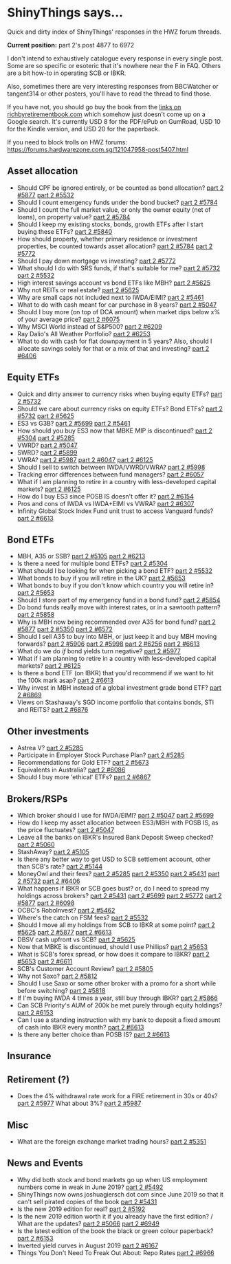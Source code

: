 # ShinyThings says...

Quick and dirty index of ShinyThings' responses in the HWZ forum threads.

**Current position:** part 2's post 4877 to 6972

I don't intend to exhaustively catalogue every response in every single post.
Some are so specific or esoteric that it's nowhere near the F in FAQ.
Others are a bit how-to in operating SCB or IBKR.

Also, sometimes there are very interesting responses from BBCWatcher or tangent314 or other posters, you'll have to read the thread to find those.

If you have not, you should go buy the book from the [links on richbyretirementbook.com](http://richbyretirementbook.com/) which somehow just doesn't come up on a Google search.
It's currently USD 8 for the PDF/ePub on GumRoad, USD 10 for the Kindle version, and USD 20 for the paperback.

If you need to block trolls on HWZ forums: https://forums.hardwarezone.com.sg/121047958-post5407.html

## Asset allocation
* Should CPF be ignored entirely, or be counted as bond allocation? [part 2 #5877](https://forums.hardwarezone.com.sg/121825374-post5877.html) [part 2 #5532](https://forums.hardwarezone.com.sg/121225816-post5532.html)
* Should I count emergency funds under the bond bucket? [part 2 #5784](https://forums.hardwarezone.com.sg/121605811-post5784.html)
* Should I count the full market value, or only the owner equity (net of loans), on property value? [part 2 #5784](https://forums.hardwarezone.com.sg/121605811-post5784.html)
* Should I keep my existing stocks, bonds, growth ETFs after I start buying these ETFs? [part 2 #5840](https://forums.hardwarezone.com.sg/121728177-post5840.html)
* How should property, whether primary residence or investment properties, be counted towards asset allocation? [part 2 #5784](https://forums.hardwarezone.com.sg/121605811-post5784.html) [part 2 #5772](https://forums.hardwarezone.com.sg/121589801-post5772.html)
* Should I pay down mortgage vs investing? [part 2 #5772](https://forums.hardwarezone.com.sg/121589801-post5772.html)
* What should I do with SRS funds, if that's suitable for me? [part 2 #5732](https://forums.hardwarezone.com.sg/121512062-post5732.html) [part 2 #5532](https://forums.hardwarezone.com.sg/121225816-post5532.html)
* High interest savings account vs bond ETFs like MBH? [part 2 #5625](https://forums.hardwarezone.com.sg/121353556-post5625.html)
* Why not REITs or real estate? [part 2 #5625](https://forums.hardwarezone.com.sg/121353556-post5625.html)
* Why are small caps not included next to IWDA/EIMI? [part 2 #5461](https://forums.hardwarezone.com.sg/121149256-post5461.html)
* What to do with cash meant for car purchase in 8 years? [part 2 #5047](https://forums.hardwarezone.com.sg/120651459-post5047.html)
* Should I buy more (on top of DCA amount) when market dips below x% of your average price? [part 2 #6075](https://forums.hardwarezone.com.sg/122116245-post6075.html)
* Why MSCI World instead of S&P500? [part 2 #6209](https://forums.hardwarezone.com.sg/122247478-post6209.html)
* Ray Dalio's All Weather Portfolio? [part 2 #6253](https://forums.hardwarezone.com.sg/122264800-post6253.html)
* What to do with cash for flat downpayment in 5 years? Also, should I allocate savings solely for that or a mix of that and investing? [part 2 #6406](https://forums.hardwarezone.com.sg/122333002-post6406.html)

## Equity ETFs
* Quick and dirty answer to currency risks when buying equity ETFs? [part 2 #5732](https://forums.hardwarezone.com.sg/121512062-post5732.html)
* Should we care about currency risks on equity ETFs? Bond ETFs? [part 2 #5732](https://forums.hardwarezone.com.sg/121512062-post5732.html) [part 2 #5625](https://forums.hardwarezone.com.sg/121353556-post5625.html)
* ES3 vs G3B? [part 2 #5699](https://forums.hardwarezone.com.sg/121481705-post5699.html) [part 2 #5461](https://forums.hardwarezone.com.sg/121149256-post5461.html)
* How should you buy ES3 now that MBKE MIP is discontinued? [part 2 #5304](https://forums.hardwarezone.com.sg/120960926-post5304.html) [part 2 #5285](https://forums.hardwarezone.com.sg/120938999-post5285.html)
* VWRD? [part 2 #5047](https://forums.hardwarezone.com.sg/120651459-post5047.html)
* SWRD? [part 2 #5899](https://forums.hardwarezone.com.sg/121873100-post5899.html)
* VWRA? [part 2 #5987](https://forums.hardwarezone.com.sg/122016879-post5987.html) [part 2 #6047](https://forums.hardwarezone.com.sg/122088108-post6047.html) [part 2 #6125](https://forums.hardwarezone.com.sg/122179239-post6125.html)
* Should I sell to switch between IWDA/VWRD/VWRA? [part 2 #5998](https://forums.hardwarezone.com.sg/122035216-post5998.html)
* Tracking error differences between fund managers? [part 2 #6057](https://forums.hardwarezone.com.sg/122100100-post6057.html)
* What if I am planning to retire in a country with less-developed capital markets? [part 2 #6125](https://forums.hardwarezone.com.sg/122179239-post6125.html)
* How do I buy ES3 since POSB IS doesn't offer it? [part 2 #6154](https://forums.hardwarezone.com.sg/122212184-post6154.html)
* Pros and cons of IWDA vs IWDA+EIMI vs VWRA? [part 2 #6307](https://forums.hardwarezone.com.sg/122300254-post6307.html)
* Infinity Global Stock Index Fund unit trust to access Vanguard funds? [part 2 #6613](https://forums.hardwarezone.com.sg/122425272-post6613.html)

## Bond ETFs
* MBH, A35 or SSB? [part 2 #5105](https://forums.hardwarezone.com.sg/120721953-post5105.html) [part 2 #6213](https://forums.hardwarezone.com.sg/122247671-post6213.html)
* Is there a need for multiple bond ETFs? [part 2 #5304](https://forums.hardwarezone.com.sg/120960926-post5304.html)
* What should I be looking for when picking a bond ETF? [part 2 #5532](https://forums.hardwarezone.com.sg/121225816-post5532.html)
* What bonds to buy if you will retire in the UK? [part 2 #5653](https://forums.hardwarezone.com.sg/121424381-post5653.html)
* What bonds to buy if you don't know which country you will retire in? [part 2 #5653](https://forums.hardwarezone.com.sg/121424381-post5653.html)
* Should I store part of my emergency fund in a bond fund? [part 2 #5854](https://forums.hardwarezone.com.sg/121759850-post5854.html)
* Do bond funds really move with interest rates, or in a sawtooth pattern? [part 2 #5858](https://forums.hardwarezone.com.sg/121776671-post5858.html)
* Why is MBH now being recommended over A35 for bond fund? [part 2 #5877](https://forums.hardwarezone.com.sg/121825374-post5877.html) [part 2 #5350](https://forums.hardwarezone.com.sg/121023680-post5350.html) [part 2 #6572](https://forums.hardwarezone.com.sg/122392637-post6572.html)
* Should I sell A35 to buy into MBH, or just keep it and buy MBH moving forwards? [part 2 #5906](https://forums.hardwarezone.com.sg/121889467-post5906.html) [part 2 #5998](https://forums.hardwarezone.com.sg/122035216-post5998.html) [part 2 #6256](https://forums.hardwarezone.com.sg/122265738-post6256.html) [part 2 #6613](https://forums.hardwarezone.com.sg/122425272-post6613.html)
* What do we do _if_ bond yields turn negative? [part 2 #5977](https://forums.hardwarezone.com.sg/122002464-post5977.html)
* What if I am planning to retire in a country with less-developed capital markets? [part 2 #6125](https://forums.hardwarezone.com.sg/122179239-post6125.html)
* Is there a bond ETF (on IBKR) that you'd recommend if we want to hit the 100k mark asap? [part 2 #6613](https://forums.hardwarezone.com.sg/122425272-post6613.html)
* Why invest in MBH instead of a global investment grade bond ETF? [part 2 #6869](https://forums.hardwarezone.com.sg/122682711-post6869.html)
* Views on Stashaway's SGD income portfolio that contains bonds, STI and REITS? [part 2 #6876](https://forums.hardwarezone.com.sg/122697603-post6876.html)

## Other investments
* Astrea V? [part 2 #5285](https://forums.hardwarezone.com.sg/120938999-post5285.html)
* Participate in Employer Stock Purchase Plan? [part 2 #5285](https://forums.hardwarezone.com.sg/120938999-post5285.html)
* Recommendations for Gold ETF? [part 2 #5673](https://forums.hardwarezone.com.sg/121452484-post5673.html)
* Equivalents in Australia? [part 2 #6086](https://forums.hardwarezone.com.sg/122132169-post6086.html)
* Should I buy more 'ethical' ETFs? [part 2 #6867](https://forums.hardwarezone.com.sg/122681248-post6867.html)

## Brokers/RSPs
* Which broker should I use for IWDA/EIMI? [part 2 #5047](https://forums.hardwarezone.com.sg/120651459-post5047.html) [part 2 #5699](https://forums.hardwarezone.com.sg/121481705-post5699.html)
* How do I keep my asset allocation between ES3/MBH with POSB IS, as the price fluctuates? [part 2 #5047](https://forums.hardwarezone.com.sg/120651459-post5047.html)
* Leave all the banks on IBKR's Insured Bank Deposit Sweep checked? [part 2 #5060](https://forums.hardwarezone.com.sg/120669790-post5060.html)
* StashAway? [part 2 #5105](https://forums.hardwarezone.com.sg/120721953-post5105.html)
* Is there any better way to get USD to SCB settlement account, other than SCB's rate? [part 2 #5144](https://forums.hardwarezone.com.sg/120752842-post5144.html)
* MoneyOwl and their fees? [part 2 #5285](https://forums.hardwarezone.com.sg/120938999-post5285.html) [part 2 #5350](https://forums.hardwarezone.com.sg/121023680-post5350.html) [part 2 #5431](https://forums.hardwarezone.com.sg/121088669-post5431.html) [part 2 #5732](https://forums.hardwarezone.com.sg/121512062-post5732.html) [part 2 #6406](https://forums.hardwarezone.com.sg/122333002-post6406.html)
* What happens if IBKR or SCB goes bust? or, do I need to spread my holdings across brokers? [part 2 #5431](https://forums.hardwarezone.com.sg/121088669-post5431.html) [part 2 #5699](https://forums.hardwarezone.com.sg/121481705-post5699.html) [part 2 #5772](https://forums.hardwarezone.com.sg/121589801-post5772.html) [part 2 #5877](https://forums.hardwarezone.com.sg/121825374-post5877.html) [part 2 #6098](https://forums.hardwarezone.com.sg/122148331-post6098.html) 
* OCBC's RoboInvest? [part 2 #5462](https://forums.hardwarezone.com.sg/121149260-post5462.html)
* Where's the catch on FSM fees? [part 2 #5532](https://forums.hardwarezone.com.sg/121225816-post5532.html)
* Should I move all my holdings from SCB to IBKR at some point? [part 2 #5625](https://forums.hardwarezone.com.sg/121353556-post5625.html) [part 2 #5877](https://forums.hardwarezone.com.sg/121825374-post5877.html) [part 2 #6613](https://forums.hardwarezone.com.sg/122425272-post6613.html)
* DBSV cash upfront vs SCB? [part 2 #5625](https://forums.hardwarezone.com.sg/121353556-post5625.html)
* Now that MBKE is discontinued, should I use Phillips? [part 2 #5653](https://forums.hardwarezone.com.sg/121424381-post5653.html)
* What is SCB's forex spread, or how does it compare to IBKR? [part 2 #5653](https://forums.hardwarezone.com.sg/121424381-post5653.html) [part 2 #6611](https://forums.hardwarezone.com.sg/122420714-post6611.html)
* SCB's Customer Account Review? [part 2 #5805](https://forums.hardwarezone.com.sg/121664749-post5805.html)
* Why not Saxo? [part 2 #5812](https://forums.hardwarezone.com.sg/121681831-post5812.html)
* Should I use Saxo or some other broker with a promo for a short while before switching? [part 2 #5818](https://forums.hardwarezone.com.sg/121697823-post5818.html)
* If I'm buying IWDA 4 times a year, still buy through IBKR? [part 2 #5866](https://forums.hardwarezone.com.sg/121792763-post5866.html)
* Can SCB Priority's AUM of 200k be met purely through equity holdings? [part 2 #6153](https://forums.hardwarezone.com.sg/122212178-post6153.html)
* Can I use a standing instruction with my bank to deposit a fixed amount of cash into IBKR every month? [part 2 #6613](https://forums.hardwarezone.com.sg/122425272-post6613.html)
* Is there any better choice than POSB IS? [part 2 #6613](https://forums.hardwarezone.com.sg/122425272-post6613.html)

## Insurance

## Retirement (?)
* Does the 4% withdrawal rate work for a FIRE retirement in 30s or 40s? [part 2 #5977](https://forums.hardwarezone.com.sg/122002464-post5977.html) What about 3%? [part 2 #5987](https://forums.hardwarezone.com.sg/122016879-post5987.html)

## Misc
* What are the foreign exchange market trading hours? [part 2 #5351](https://forums.hardwarezone.com.sg/121023692-post5351.html)

## News and Events
* Why did both stock and bond markets go up when US employment numbers come in weak in June 2019? [part 2 #5492](https://forums.hardwarezone.com.sg/121179860-post5492.html)
* ShinyThings now owns joshuagiersch dot com since June 2019 so that it can't sell pirated copies of the book [part 2 #5431](https://forums.hardwarezone.com.sg/121088669-post5431.html)
* Is the new 2019 edition for real? [part 2 #5192](https://forums.hardwarezone.com.sg/120787410-post5192.html)
* Is the new 2019 edition worth it if you already have the first edition? / What are the updates? [part 2 #5066](https://forums.hardwarezone.com.sg/120685256-post5066.html) [part 2 #6949](https://forums.hardwarezone.com.sg/122796008-post6949.html)
* Is the latest edition of the book the black or green colour paperback? [part 2 #6153](https://forums.hardwarezone.com.sg/122212178-post6153.html)
* Inverted yield curves in August 2019 [part 2 #6167](https://forums.hardwarezone.com.sg/122230215-post6167.html)
* Things You Don't Need To Freak Out About: Repo Rates [part 2 #6966](https://forums.hardwarezone.com.sg/122811165-post6966.html)